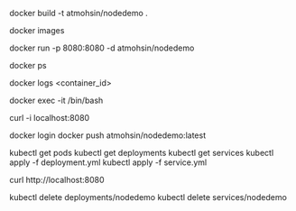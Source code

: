 docker build -t atmohsin/nodedemo .

docker images

docker run -p 8080:8080 -d atmohsin/nodedemo

docker ps

docker logs <container_id>

docker exec -it <container id> /bin/bash

curl -i localhost:8080

docker login
docker push atmohsin/nodedemo:latest

kubectl get pods
kubectl get deployments
kubectl get services
kubectl apply -f deployment.yml
kubectl apply -f service.yml

curl http://localhost:8080

kubectl delete deployments/nodedemo
kubectl delete services/nodedemo